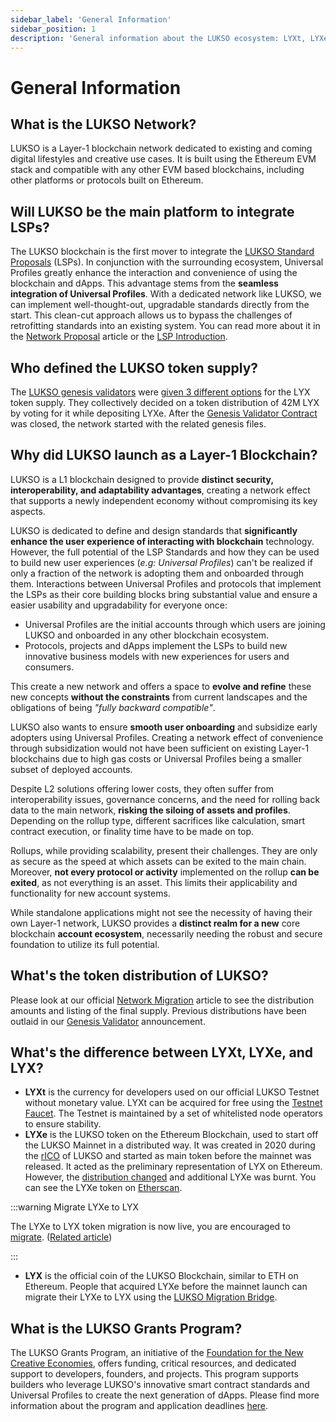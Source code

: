 ```yaml
---
sidebar_label: 'General Information'
sidebar_position: 1
description: 'General information about the LUKSO ecosystem: LYXt, LYXe, and LYX, token supply, LUKSO as a Layer-1.'
---
```


# General Information

## What is the LUKSO Network?

LUKSO is a Layer-1 blockchain network dedicated to existing and coming digital lifestyles and creative use cases. It is built using the Ethereum EVM stack and compatible with any other EVM based blockchains, including other platforms or protocols built on Ethereum.

## Will LUKSO be the main platform to integrate LSPs?

The LUKSO blockchain is the first mover to integrate the [LUKSO Standard Proposals](https://docs.lukso.tech/standards/introduction) (LSPs). In conjunction with the surrounding ecosystem, Universal Profiles greatly enhance the interaction and convenience of using the blockchain and dApps. This advantage stems from the **seamless integration of Universal Profiles**. With a dedicated network like LUKSO, we can implement well-thought-out, upgradable standards directly from the start. This clean-cut approach allows us to bypass the challenges of retrofitting standards into an existing system. You can read more about it in the [Network Proposal](https://medium.com/lukso/its-happening-the-genesis-validators-are-coming-ce5e07935df6) article or the [LSP Introduction](https://docs.lukso.tech/standards/introduction).

## Who defined the LUKSO token supply?

The [LUKSO genesis validators](https://dune.com/hmc/lukso-genesis-validators) were [given 3 different options](https://medium.com/lukso/its-happening-the-genesis-validators-are-coming-ce5e07935df6) for the LYX token supply. They collectively decided on a token distribution of 42M LYX by voting for it while depositing LYXe. After the [Genesis Validator Contract](https://etherscan.io/address/0x42000421dd80D1e90E56E87e6eE18D7770b9F8cC#code) was closed, the network started with the related genesis files.

## Why did LUKSO launch as a Layer-1 Blockchain?

LUKSO is a L1 blockchain designed to provide **distinct security, interoperability, and adaptability advantages**, creating a network effect that supports a newly independent economy without compromising its key aspects.

LUKSO is dedicated to define and design standards that **significantly enhance the user experience of interacting with blockchain** technology. However, the full potential of the LSP Standards and how they can be used to build new user experiences (_e.g: Universal Profiles_) can't be realized if only a fraction of the network is adopting them and onboarded through them. Interactions between Universal Profiles and protocols that implement the LSPs as their core building blocks bring substantial value and ensure a easier usability and upgradability for everyone once:

- Universal Profiles are the initial accounts through which users are joining LUKSO and onboarded in any other blockchain ecosystem.
- Protocols, projects and dApps implement the LSPs to build new innovative business models with new experiences for users and consumers.

This create a new network and offers a space to **evolve and refine** these new concepts **without the constraints** from current landscapes and the obligations of being _"fully backward compatible"_.

LUKSO also wants to ensure **smooth user onboarding** and subsidize early adopters using Universal Profiles. Creating a network effect of convenience through subsidization would not have been sufficient on existing Layer-1 blockchains due to high gas costs or Universal Profiles being a smaller subset of deployed accounts.

Despite L2 solutions offering lower costs, they often suffer from interoperability issues, governance concerns, and the need for rolling back data to the main network, **risking the siloing of assets and profiles**. Depending on the rollup type, different sacrifices like calculation, smart contract execution, or finality time have to be made on top.

Rollups, while providing scalability, present their challenges. They are only as secure as the speed at which assets can be exited to the main chain. Moreover, **not every protocol or activity** implemented on the rollup **can be exited**, as not everything is an asset. This limits their applicability and functionality for new account systems.

While standalone applications might not see the necessity of having their own Layer-1 network, LUKSO provides a **distinct realm for a new** core blockchain **account ecosystem**, necessarily needing the robust and secure foundation to utilize its full potential.

## What's the token distribution of LUKSO?

Please look at our official [Network Migration](https://medium.com/lukso/the-lyxe-migration-process-374053e5ddf5) article to see the distribution amounts and listing of the final supply. Previous distributions have been outlaid in our [Genesis Validator](https://medium.com/lukso/its-happening-the-genesis-validators-are-coming-ce5e07935df6) announcement.

## What's the difference between LYXt, LYXe, and LYX?

- **LYXt** is the currency for developers used on our official LUKSO Testnet without monetary value. LYXt can be acquired for free using the [Testnet Faucet](https://faucet.testnet.lukso.network/). The Testnet is maintained by a set of whitelisted node operators to ensure stability.
- **LYXe** is the LUKSO token on the Ethereum Blockchain, used to start off the LUKSO Mainnet in a distributed way. It was created in 2020 during the [rICO](https://medium.com/lukso/re-launching-the-reversible-ico-5289989ce7ed) of LUKSO and started as main token before the mainnet was released. It acted as the preliminary representation of LYX on Ethereum. However, the [distribution changed](https://medium.com/lukso/its-happening-the-genesis-validators-are-coming-ce5e07935df6) and additional LYXe was burnt. You can see the LYXe token on [Etherscan](https://etherscan.io/token/0xA8b919680258d369114910511cc87595aec0be6D).

:::warning Migrate LYXe to LYX

The LYXe to LYX token migration is now live, you are encouraged to [migrate](https://migrate.lukso.network). ([Related article](https://medium.com/lukso/the-lyxe-migration-process-374053e5ddf5))

:::

- **LYX** is the official coin of the LUKSO Blockchain, similar to ETH on Ethereum. People that acquired LYXe before the mainnet launch can migrate their LYXe to LYX using the [LUKSO Migration Bridge](https://migrate.lukso.network/).

## What is the LUKSO Grants Program?

The LUKSO Grants Program, an initiative of the [Foundation for the New Creative Economies](https://twitter.com/LUKSOFoundation), offers funding, critical resources, and dedicated support to developers, founders, and projects. This program supports builders who leverage LUKSO's innovative smart contract standards and Universal Profiles to create the next generation of dApps. Please find more information about the program and application deadlines [here](https://lukso.network/grants).
